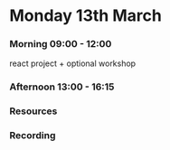 # Monday 13th March

### Morning 09:00 - 12:00
 react project + optional workshop

### Afternoon 13:00 - 16:15



### Resources



### Recording
